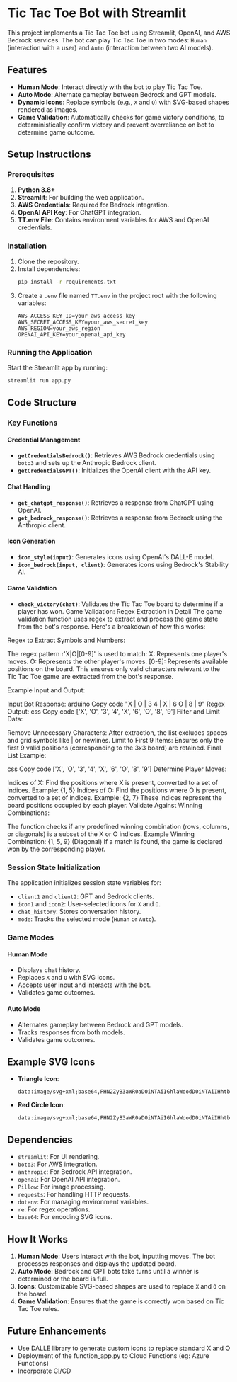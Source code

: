 # Tic Tac Toe Bot with Streamlit

This project implements a Tic Tac Toe bot using Streamlit, OpenAI, and AWS Bedrock services. The bot can play Tic Tac Toe in two modes: `Human` (interaction with a user) and `Auto` (interaction between two AI models).

## Features

- **Human Mode**: Interact directly with the bot to play Tic Tac Toe.
- **Auto Mode**: Alternate gameplay between Bedrock and GPT models.
- **Dynamic Icons**: Replace symbols (e.g., `X` and `O`) with SVG-based shapes rendered as images.
- **Game Validation**: Automatically checks for game victory conditions, to deterministically confirm victory and prevent overreliance on bot to determine game outcome.

## Setup Instructions

### Prerequisites

1. **Python 3.8+**
2. **Streamlit**: For building the web application.
3. **AWS Credentials**: Required for Bedrock integration.
4. **OpenAI API Key**: For ChatGPT integration.
5. **TT.env File**: Contains environment variables for AWS and OpenAI credentials.

### Installation

1. Clone the repository.
2. Install dependencies:
   ```bash
   pip install -r requirements.txt
   ```
3. Create a `.env` file named `TT.env` in the project root with the following variables:
   ```env
   AWS_ACCESS_KEY_ID=your_aws_access_key
   AWS_SECRET_ACCESS_KEY=your_aws_secret_key
   AWS_REGION=your_aws_region
   OPENAI_API_KEY=your_openai_api_key
   ```

### Running the Application

Start the Streamlit app by running:

```bash
streamlit run app.py
```

## Code Structure

### Key Functions

#### Credential Management

- **`getCredentialsBedrock()`**: Retrieves AWS Bedrock credentials using `boto3` and sets up the Anthropic Bedrock client.
- **`getCredentialsGPT()`**: Initializes the OpenAI client with the API key.

#### Chat Handling

- **`get_chatgpt_response()`**: Retrieves a response from ChatGPT using OpenAI.
- **`get_bedrock_response()`**: Retrieves a response from Bedrock using the Anthropic client.

#### Icon Generation

- **`icon_style(input)`**: Generates icons using OpenAI's DALL-E model.
- **`icon_bedrock(input, client)`**: Generates icons using Bedrock's Stability AI.

#### Game Validation

- **`check_victory(chat)`**: Validates the Tic Tac Toe board to determine if a player has won.
Game Validation: Regex Extraction in Detail
The game validation function uses regex to extract and process the game state from the bot's response. Here's a breakdown of how this works:

Regex to Extract Symbols and Numbers:

The regex pattern r'X|O|[0-9]' is used to match:
X: Represents one player's moves.
O: Represents the other player's moves.
[0-9]: Represents available positions on the board.
This ensures only valid characters relevant to the Tic Tac Toe game are extracted from the bot's response.

Example Input and Output:

Input Bot Response:
arduino
Copy code
"X | O | 3
 4 | X | 6
 O | 8 | 9"
Regex Output:
css
Copy code
['X', 'O', '3', '4', 'X', '6', 'O', '8', '9']
Filter and Limit Data:

Remove Unnecessary Characters: After extraction, the list excludes spaces and grid symbols like | or newlines.
Limit to First 9 Items: Ensures only the first 9 valid positions (corresponding to the 3x3 board) are retained.
Final List Example:

css
Copy code
['X', 'O', '3', '4', 'X', '6', 'O', '8', '9']
Determine Player Moves:

Indices of X: Find the positions where X is present, converted to a set of indices.
Example: {1, 5}
Indices of O: Find the positions where O is present, converted to a set of indices.
Example: {2, 7}
These indices represent the board positions occupied by each player.
Validate Against Winning Combinations:

The function checks if any predefined winning combination (rows, columns, or diagonals) is a subset of the X or O indices.
Example Winning Combination: {1, 5, 9} (Diagonal)
If a match is found, the game is declared won by the corresponding player.

### Session State Initialization

The application initializes session state variables for:

- `client1` and `client2`: GPT and Bedrock clients.
- `icon1` and `icon2`: User-selected icons for `X` and `O`.
- `chat_history`: Stores conversation history.
- `mode`: Tracks the selected mode (`Human` or `Auto`).

### Game Modes

#### Human Mode

- Displays chat history.
- Replaces `X` and `O` with SVG icons.
- Accepts user input and interacts with the bot.
- Validates game outcomes.

#### Auto Mode

- Alternates gameplay between Bedrock and GPT models.
- Tracks responses from both models.
- Validates game outcomes.




## Example SVG Icons

- **Triangle Icon**:
  ```
  data:image/svg+xml;base64,PHN2ZyB3aWR0aD0iNTAiIGhlaWdodD0iNTAiIHhtbG5zPSJodHRwOi8vd3d3LnczLm9yZy8yMDAwL3N2ZyI+CiAgPHBvbHlnb24gcG9pbnRzPSIyNSwwIDUwLDUwIDAsNTAiIHN0eWxlPSJmaWxsOmJsdWU7c3Ryb2tlOmJsYWNrO3N0cm9rZS13aWR0aDoxIiAvPgo8L3N2Zz4=
  ```
- **Red Circle Icon**:
  ```
  data:image/svg+xml;base64,PHN2ZyB3aWR0aD0iNTAiIGhlaWdodD0iNTAiIHhtbG5zPSJodHRwOi8vd3d3LnczLm9yZy8yMDAwL3N2ZyI+PHNpcmNsZSBjeD0iMjUiIGN5PSIyNSIgcj0iMjAiIGZpbGw9InJlZCIgLz48L3N2Zz4=
  ```

## Dependencies

- `streamlit`: For UI rendering.
- `boto3`: For AWS integration.
- `anthropic`: For Bedrock API integration.
- `openai`: For OpenAI API integration.
- `Pillow`: For image processing.
- `requests`: For handling HTTP requests.
- `dotenv`: For managing environment variables.
- `re`: For regex operations.
- `base64`: For encoding SVG icons.

## How It Works

1. **Human Mode**: Users interact with the bot, inputting moves. The bot processes responses and displays the updated board.
2. **Auto Mode**: Bedrock and GPT bots take turns until a winner is determined or the board is full.
3. **Icons**: Customizable SVG-based shapes are used to replace `X` and `O` on the board.
4. **Game Validation**: Ensures that the game is correctly won based on Tic Tac Toe rules.

## Future Enhancements

- Use DALLE library to generate custom icons to replace standard X and O
- Deployment of the function_app.py to Cloud Functions (eg: Azure Functions)
- Incorporate CI/CD

